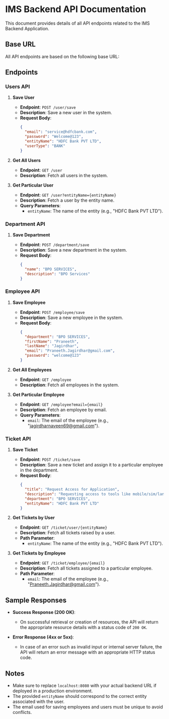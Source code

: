 # IMS Backend API Documentation

This document provides details of all API endpoints related to the IMS Backend Application.

## Base URL
All API endpoints are based on the following base URL:


## Endpoints

### Users API

1. **Save User**

   - **Endpoint**: `POST /user/save`
   - **Description**: Save a new user in the system.
   - **Request Body**:
     ```json
     {
       "email": "service@hdfcbank.com",
       "password": "Welcome@123",
       "entityName": "HDFC Bank PVT LTD",
       "userType": "BANK"
     }
     ```

2. **Get All Users**

   - **Endpoint**: `GET /user`
   - **Description**: Fetch all users in the system.

3. **Get Particular User**

   - **Endpoint**: `GET /user?entityName={entityName}`
   - **Description**: Fetch a user by the entity name.
   - **Query Parameters**:
     - `entityName`: The name of the entity (e.g., "HDFC Bank PVT LTD").

### Department API

1. **Save Department**

   - **Endpoint**: `POST /department/save`
   - **Description**: Save a new department in the system.
   - **Request Body**:
     ```json
     {
       "name": "BPO SERVICES",
       "description": "BPO Services"
     }
     ```

### Employee API

1. **Save Employee**

   - **Endpoint**: `POST /employee/save`
   - **Description**: Save a new employee in the system.
   - **Request Body**:
     ```json
     {
       "department": "BPO SERVICES",
       "firstName": "Praneeth",
       "lastName": "Jagirdhar",
       "email": "Praneeth.Jagirdhar@gmail.com",
       "password": "welcome@123"
     }
     ```

2. **Get All Employees**

   - **Endpoint**: `GET /employee`
   - **Description**: Fetch all employees in the system.

3. **Get Particular Employee**

   - **Endpoint**: `GET /employee?email={email}`
   - **Description**: Fetch an employee by email.
   - **Query Parameters**:
     - `email`: The email of the employee (e.g., "jagirdharnaveen69@gmail.com").

### Ticket API

1. **Save Ticket**

   - **Endpoint**: `POST /ticket/save`
   - **Description**: Save a new ticket and assign it to a particular employee in the department.
   - **Request Body**:
     ```json
     {
       "title": "Request Access for Application",
       "description": "Requesting access to tools like mobile/sim/landline",
       "department": "BPO SERVICES",
       "entityName": "HDFC Bank PVT LTD"
     }
     ```

2. **Get Tickets by User**

   - **Endpoint**: `GET /ticket/user/{entityName}`
   - **Description**: Fetch all tickets raised by a user.
   - **Path Parameter**:
     - `entityName`: The name of the entity (e.g., "HDFC Bank PVT LTD").

3. **Get Tickets by Employee**

   - **Endpoint**: `GET /ticket/employee/{email}`
   - **Description**: Fetch all tickets assigned to a particular employee.
   - **Path Parameter**:
     - `email`: The email of the employee (e.g., "Praneeth.Jagirdhar@gmail.com").

## Sample Responses

- **Success Response (200 OK)**:
  - On successful retrieval or creation of resources, the API will return the appropriate resource details with a status code of `200 OK`.

- **Error Response (4xx or 5xx)**:
  - In case of an error such as invalid input or internal server failure, the API will return an error message with an appropriate HTTP status code.

## Notes

- Make sure to replace `localhost:8080` with your actual backend URL if deployed in a production environment.
- The provided `entityName` should correspond to the correct entity associated with the user.
- The email used for saving employees and users must be unique to avoid conflicts.


